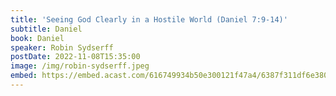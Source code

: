 ```yaml
---
title: 'Seeing God Clearly in a Hostile World (Daniel 7:9-14)'
subtitle: Daniel
book: Daniel
speaker: Robin Sydserff
postDate: 2022-11-08T15:35:00
image: /img/robin-sydserff.jpeg
embed: https://embed.acast.com/616749934b50e300121f47a4/6387f311df6e38001042297d?theme=light&subscribe=false
---
```

